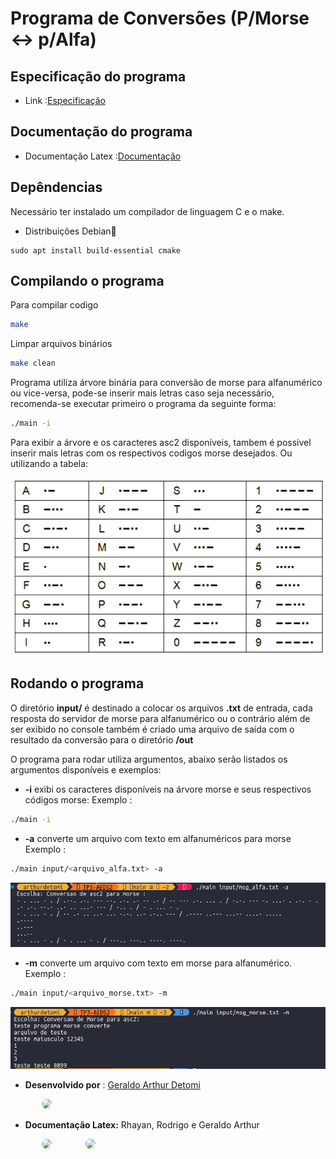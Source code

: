 # Programa de Conversões (P/Morse <-> p/Alfa)

## Especificação do programa
- Link :[Especificação](documentacao/TP3.pdf)

## Documentação do programa
- Documentação Latex :[Documentação](documentacao/doc_tp3.pdf)

## Depêndencias
Necessário ter instalado um compilador de linguagem C e o make.
- Distribuições Debian🐧
```shell
sudo apt install build-essential cmake
```
##  Compilando o programa

Para compilar codigo
```bash
make 
``` 
Limpar arquivos binários
```bash
make clean
```

Programa utiliza árvore binária para conversão de morse para alfanumérico ou vice-versa, pode-se inserir mais letras caso seja necessário, recomenda-se executar primeiro o programa da seguinte forma:

```bash
./main -i
```
Para exibir a árvore e os caracteres asc2 disponíveis, tambem é possivel inserir mais letras com os respectivos codigos morse desejados.
Ou utilizando a tabela:

![TabelaMorse](documentacao/tabela-morse.png)

## Rodando o programa

O diretório **input/** é destinado a colocar os arquivos **.txt** de entrada, cada resposta do servidor de morse para alfanumérico ou o contrário além de ser exibido no console também é criado uma arquivo de saída com o resultado da conversão para o diretório **/out** 

O programa para rodar utiliza argumentos, abaixo serão listados os argumentos disponíveis e exemplos:
- **-i** exibi os caracteres disponíveis na árvore morse e seus respectivos códigos morse:
Exemplo :
```bash
./main -i
```
- **-a** converte um arquivo com texto em alfanuméricos para morse
Exemplo :
```bash
./main input/<arquivo_alfa.txt> -a
```
![alfa_para_morse](documentacao/teste_alfa_para_morse.png)
- **-m** converte um arquivo com texto em morse para alfanumérico.
Exemplo :
```bash
./main input/<arquivo_morse.txt> -m
```
![morse_para_alfa](documentacao/teste_morse_para_alfa.png)
- **Desenvolvido por** : [Geraldo Arthur Detomi](https://github.com/ArthurDetomi) 

<img src="https://avatars.githubusercontent.com/u/99772832?v=4" style="width:100px;margin-left:50px;border-radius:50px;">


- **Documentação Latex:** Rhayan, Rodrigo e Geraldo Arthur

<img src="https://avatars.githubusercontent.com/u/102100725?v=4" style="width:100px;margin-left:50px;border-radius:50px;">
<img src="https://avatars.githubusercontent.com/u/99772832?v=4" style="width:100px;margin-left:50px;border-radius:50px;">
